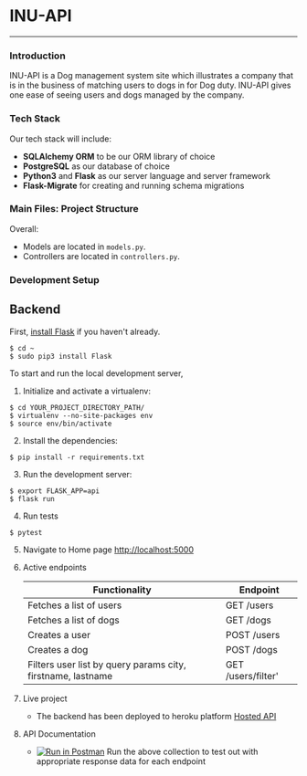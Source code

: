 # INU-API

-----

### Introduction

INU-API is a Dog management system site which illustrates a company that is in the business of matching users to dogs in for Dog duty.
INU-API gives one ease of seeing users and dogs managed by the company.


### Tech Stack

Our tech stack will include:

* **SQLAlchemy ORM** to be our ORM library of choice
* **PostgreSQL** as our database of choice
* **Python3** and **Flask** as our server language and server framework
* **Flask-Migrate** for creating and running schema migrations

### Main Files: Project Structure


Overall:
* Models are located in `models.py`.
* Controllers are located in `controllers.py`.


### Development Setup
## Backend


First, [install Flask](http://flask.pocoo.org/docs/1.0/installation/#install-flask) if you haven't already.

  ```
  $ cd ~
  $ sudo pip3 install Flask
  ```

To start and run the local development server,

1. Initialize and activate a virtualenv:
  ```
  $ cd YOUR_PROJECT_DIRECTORY_PATH/
  $ virtualenv --no-site-packages env
  $ source env/bin/activate
  ```

2. Install the dependencies:
  ```
  $ pip install -r requirements.txt
  ```

3. Run the development server:
  ```
  $ export FLASK_APP=api
  $ flask run
  ```

4. Run tests
  ```
  $ pytest
  ```

5. Navigate to Home page [http://localhost:5000](http://localhost:5000)

6. Active endpoints

    | Functionality            | Endpoint                             |  
    | ------------------------ | -----------------------------        | 
    | Fetches a list of users  | GET /users                           | :heavy_check_mark: | 
    | Fetches a list of dogs   | GET /dogs                            | :heavy_check_mark: |   
    | Creates a user           | POST /users                          | :heavy_check_mark: |   
    | Creates a dog            | POST /dogs                           | :heavy_check_mark: |  
    | Filters user list by query params city, firstname, lastname |GET /users/filter' |:heavy_check_mark: |  




7. Live project

    - The backend has been deployed to heroku platform [Hosted API](https://inu-backend.herokuapp.com/api/v1/users)

8. API Documentation
    - [![Run in Postman](https://run.pstmn.io/button.svg)](https://documenter.getpostman.com/view/4755480/2s7ZE8nMpb)
    Run the above collection to test out with appropriate response data for each endpoint
